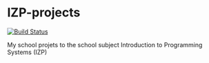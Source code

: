 # IZP-projects

[![Build Status](https://travis-ci.org/martinkobelka/IZP-projects.svg?branch=master)](https://travis-ci.org/martinkobelka/IZP-projects)


My school projets to the school subject Introduction to Programming Systems (IZP)
